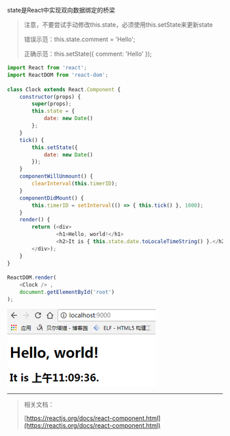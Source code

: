 state是React中实现双向数据绑定的桥梁

> 注意，不要尝试手动修改this.state，必须使用this.setState来更新state
>
> 错误示范：this.state.comment = 'Hello';
>
> 正确示范：this.setState\({ comment: 'Hello' }\);

```js
import React from 'react';
import ReactDOM from 'react-dom';

class Clock extends React.Component {
    constructor(props) {
        super(props);
        this.state = {
            date: new Date()
        };
    }
    tick() {
        this.setState({
            date: new Date()
        });
    }
    componentWillUnmount() {
        clearInterval(this.timerID);
    }
    componentDidMount() {
        this.timerID = setInterval(() => { this.tick() }, 1000);
    }
    render() {
        return (<div>
                <h1>Hello, world!</h1> 
                <h2>It is { this.state.date.toLocaleTimeString() }.</h2> 
        </div>);
    }
}

ReactDOM.render( 
    <Clock /> ,
    document.getElementById('root')
);
```

![](/assets/1231251312512135213551123.png)

---

> 相关文档：
>
> [https://reactjs.org/docs/react-component.html](https://reactjs.org/docs/react-component.html)



